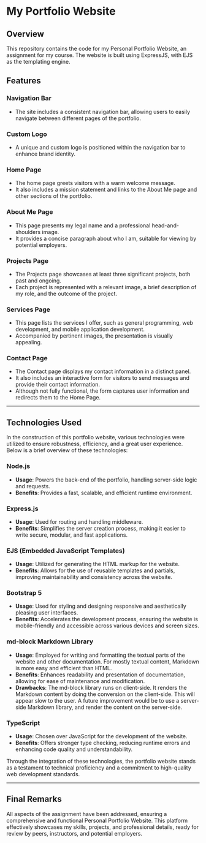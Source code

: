 # My Portfolio Website

## Overview

This repository contains the code for my Personal Portfolio Website, an
assignment for my course. The
website is built using ExpressJS, with EJS as the templating engine.

## Features

### Navigation Bar

- The site includes a consistent navigation bar, allowing users to easily
  navigate between different pages of the
  portfolio.

### Custom Logo

- A unique and custom logo is positioned within the navigation bar to enhance
  brand identity.

### Home Page

- The home page greets visitors with a warm welcome message.
- It also includes a mission statement and links to the About Me page and other
  sections of the portfolio.

### About Me Page

- This page presents my legal name and a professional head-and-shoulders image.
- It provides a concise paragraph about who I am, suitable for viewing by
  potential employers.

### Projects Page

- The Projects page showcases at least three significant projects, both past and
  ongoing.
- Each project is represented with a relevant image, a brief description of my
  role, and the outcome of the project.

### Services Page

- This page lists the services I offer, such as general programming, web
  development, and mobile application
  development.
- Accompanied by pertinent images, the presentation is visually appealing.

### Contact Page

- The Contact page displays my contact information in a distinct panel.
- It also includes an interactive form for visitors to send messages and provide
  their contact information.
- Although not fully functional, the form captures user information and
  redirects them to the Home Page.

---
## Technologies Used

In the construction of this portfolio website, various technologies
were utilized to ensure robustness, efficiency, and a great user experience.
Below is a brief overview of these
technologies:

### Node.js

- **Usage**: Powers the back-end of the portfolio, handling server-side logic
  and requests.
- **Benefits**: Provides a fast, scalable, and efficient runtime environment.

### Express.js

- **Usage**: Used for routing and handling middleware.
- **Benefits**: Simplifies the server creation process, making it easier to
  write secure, modular, and fast
  applications.

### EJS (Embedded JavaScript Templates)

- **Usage**: Utilized for generating the HTML markup for the website.
- **Benefits**: Allows for the use of reusable templates and partials, improving
  maintainability and consistency across
  the website.

### Bootstrap 5

- **Usage**: Used for styling and designing responsive and aesthetically
  pleasing user interfaces.
- **Benefits**: Accelerates the development process, ensuring the website is
  mobile-friendly and accessible across
  various devices and screen sizes.

### md-block Markdown Library

- **Usage**: Employed for writing and formatting the textual parts of the
  website and other documentation. For mostly
  textual content, Markdown is more easy and efficient than HTML.
- **Benefits**: Enhances readability and presentation of documentation, allowing
  for ease of maintenance and
  modification.
- **Drawbacks**: The md-block library runs on client-side. It renders the
  Markdown content by doing the conversion on
  the client-side. This will appear slow to the user. A future improvement would
  be to use a server-side Markdown
  library, and render the content on the server-side.

### TypeScript

- **Usage**: Chosen over JavaScript for the development of the website.
- **Benefits**: Offers stronger type checking, reducing runtime errors and
  enhancing code quality and understandability.

Through the integration of these technologies, the portfolio website stands as a
testament to technical proficiency and a commitment to high-quality web 
development standards.

---
## Final Remarks

All aspects of the assignment have been addressed, ensuring a comprehensive and
functional Personal Portfolio
Website. This platform effectively showcases my skills, projects, and
professional details, ready for review by peers,
instructors, and potential employers.
